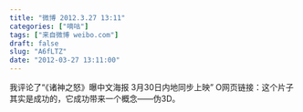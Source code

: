 ```yaml
---
title: "微博 2012.3.27 13:11"
categories: ["嘀咕"]
tags: ["来自微博 weibo.com"]
draft: false
slug: "A6fLTZ"
date: "2012-03-27 13:11:00"
---
```


<p>我评论了“《诸神之怒》曝中文海报 3月30日内地同步上映” O网页链接：这个片子其实是成功的，它成功带来一个概念——伪3D。 ​​​​</p>
